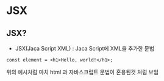 # JSX

## JSX?

- JSX(Jaca Script XML) : Jaca Script에 XML을 추가한 문법

```JSX
const element = <h1>Hello, world!</h1>;
```

위의 예시처럼 마치 html 과 자바스크립트 문법이 혼용된것 처럼 보임
